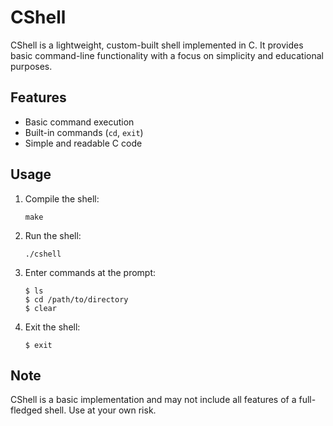 # CShell

CShell is a lightweight, custom-built shell implemented in C. It provides basic command-line functionality with a focus on simplicity and educational purposes.

## Features

- Basic command execution
- Built-in commands (`cd`, `exit`)
- Simple and readable C code

## Usage

1. Compile the shell:
   ```
   make
   ```

2. Run the shell:
   ```
   ./cshell
   ```

3. Enter commands at the prompt:
   ```
   $ ls
   $ cd /path/to/directory
   $ clear
   ```

4. Exit the shell:
   ```
   $ exit
   ```

## Note

CShell is a basic implementation and may not include all features of a full-fledged shell. Use at your own risk.

